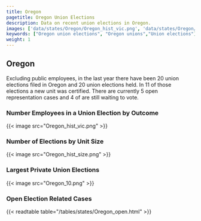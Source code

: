 ```yaml
---
title: Oregon
pagetitle: Oregon Union Elections
description: Data on recent union elections in Oregon.
images: ['data/states/Oregon/Oregon_hist_vic.png', 'data/states/Oregon/Oregon_hist_size.png', 'data/states/Oregon/Oregon_10.png']
keywords: ["Oregon union elections", "Oregon unions","Union elections"]
weight: 1
---
```

##  Oregon

Excluding public employees, in the last year there have been 20 union elections filed in Oregon and 20 union elections held. In 11 of those elections a new unit was certified. There are currently 5 open representation cases and 4 of are still waiting to vote.

### Number Employees in a Union Election by Outcome
{{< image src="Oregon_hist_vic.png" >}}

### Number of Elections by Unit Size
{{< image src="Oregon_hist_size.png" >}}

### Largest Private Union Elections
{{< image src="Oregon_10.png" >}}

### Open Election Related Cases
{{< readtable table="/tables/states/Oregon_open.html" >}}

